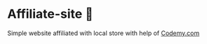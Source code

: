 # Affiliate-site :money_mouth_face:                                                                        
Simple website affiliated with local store
 with help of <a href="http://johnelder.com/">Codemy.com</a>
